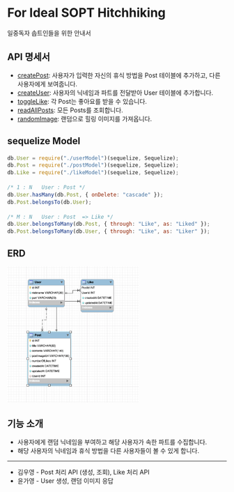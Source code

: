 # For Ideal SOPT Hitchhiking

일중독자 솝트인들을 위한 안내서

## API 명세서

- [createPost](https://github.com/soptkerthon-kyahaha/kyahaha-server/wiki/Post): 사용자가 입력한 자신의 휴식 방법을 Post 테이블에 추가하고, 다른 사용자에게 보여줍니다.
- [createUser](https://github.com/soptkerthon-kyahaha/kyahaha-server/wiki/User): 사용자의 닉네임과 파트를 전달받아 User 테이블에 추가합니다. 
- [toggleLike](https://github.com/soptkerthon-kyahaha/kyahaha-server/wiki/%5BPOST%5D--posts-:postId-like): 각 Post는 좋아요를 받을 수 있습니다.
- [readAllPosts](https://github.com/soptkerthon-kyahaha/kyahaha-server/wiki/%5BGET%5DPost): 모든 Posts를 조회합니다.
- [randomImage](https://github.com/soptkerthon-kyahaha/kyahaha-server/wiki/randomImage): 랜덤으로 힐링 이미지를 가져옵니다.


## sequelize Model

```javascript
db.User = require("./userModel")(sequelize, Sequelize);
db.Post = require("./postModel")(sequelize, Sequelize);
db.Like = require("./likeModel")(sequelize, Sequelize);

/* 1 : N   User : Post */
db.User.hasMany(db.Post, { onDelete: "cascade" });
db.Post.belongsTo(db.User);

/* M : N   User : Post  => Like */
db.User.belongsToMany(db.Post, { through: "Like", as: "Liked" });
db.Post.belongsToMany(db.User, { through: "Like", as: "Liker" });
```

## ERD

<img src='./public/images/erd.png' width='60%'>

## 기능 소개

- 사용자에게 랜덤 닉네임을 부여하고 해당 사용자가 속한 파트를 수집합니다.
- 해당 사용자의 닉네임과 휴식 방법을 다른 사용자들이 볼 수 있게 합니다.

------

- 김우영 - Post 처리 API (생성, 조회), Like 처리 API
- 윤가영 - User 생성, 랜덤 이미지 응답